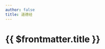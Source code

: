 ```yaml
---
author: false
title: 道德经
---
```


# {{ $frontmatter.title }}

<Article :info="{
daodejing:true,
}"></Article>

<script setup>
import Article from '../.vitepress/components/Article.vue'
</script>
